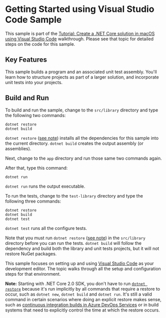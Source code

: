 # Getting Started using Visual Studio Code Sample

This sample is part of the [Tutorial: Create a .NET Core solution in macOS using Visual Studio Code](https://docs.microsoft.com/dotnet/core/tutorials/using-on-macos)
walkthrough. Please see that topic for detailed steps on the code
for this sample.

## Key Features

This sample builds a program and an associated unit test assembly. You'll learn how to structure
projects as part of a larger solution, and incorporate unit tests into your projects.

## Build and Run

To build and run the sample, change to the `src/library` directory and
type the following two commands:

```
dotnet restore
dotnet build
```

`dotnet restore` ([see note](#dotnet-restore-note)) installs all the dependencies for this sample into the current directory.
`dotnet build` creates the output assembly (or assemblies).

Next, change to the `app` directory and run those same
two commands again.

After that, type this command:

`dotnet run`

`dotnet run` runs the output executable.

To run the tests, change to the `test-library` directory and
type the following three commands:

```
dotnet restore
dotnet build
dotnet test
```

`dotnet test` runs all the configure tests.

Note that you must run `dotnet restore` ([see note](#dotnet-restore-note)) in the `src/library` directory before you can run
the tests. `dotnet build` will follow the dependency and build both the library and unit
tests projects, but it will not restore NuGet packages.

This sample focuses on setting up and using [Visual Studio Code](https://code.visualstudio.com)
as your development editor. The topic walks through all the setup and configuration steps for
that environment.

<a name="dotnet-restore-note"></a>
**Note:** Starting with .NET Core 2.0 SDK, you don't have to run [`dotnet restore`](https://docs.microsoft.com/dotnet/core/tools/dotnet-restore) because it's run implicitly by all commands that require a restore to occur, such as `dotnet new`, `dotnet build` and `dotnet run`. It's still a valid command in certain scenarios where doing an explicit restore makes sense, such as [continuous integration builds in Azure DevOps Services](https://docs.microsoft.com/azure/devops/build-release/apps/aspnet/build-aspnet-core) or in build systems that need to explicitly control the time at which the restore occurs.
